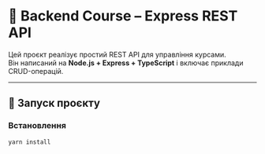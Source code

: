 # 📘 Backend Course – Express REST API

Цей проєкт реалізує простий REST API для управління курсами.  
Він написаний на **Node.js + Express + TypeScript** і включає приклади CRUD-операцій.

---

## 🚀 Запуск проєкту

### Встановлення
```bash
yarn install
